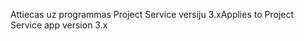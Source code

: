 <span data-ttu-id="b3249-101">Attiecas uz programmas Project Service versiju 3.x</span><span class="sxs-lookup"><span data-stu-id="b3249-101">Applies to Project Service app version 3.x</span></span>
